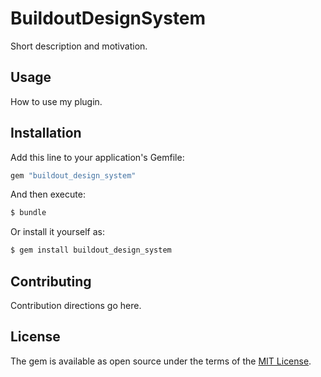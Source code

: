 # BuildoutDesignSystem
Short description and motivation.

## Usage
How to use my plugin.

## Installation
Add this line to your application's Gemfile:

```ruby
gem "buildout_design_system"
```

And then execute:
```bash
$ bundle
```

Or install it yourself as:
```bash
$ gem install buildout_design_system
```

## Contributing
Contribution directions go here.

## License
The gem is available as open source under the terms of the [MIT License](https://opensource.org/licenses/MIT).
